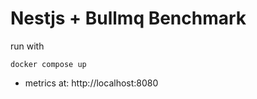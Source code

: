 # Nestjs + Bullmq Benchmark

run with

```
docker compose up
```

- metrics at: http://localhost:8080
